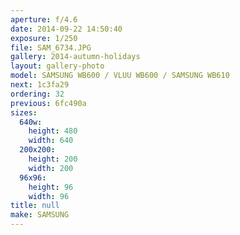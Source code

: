 ```yaml
---
aperture: f/4.6
date: 2014-09-22 14:50:40
exposure: 1/250
file: SAM_6734.JPG
gallery: 2014-autumn-holidays
layout: gallery-photo
model: SAMSUNG WB600 / VLUU WB600 / SAMSUNG WB610
next: 1c3fa29
ordering: 32
previous: 6fc490a
sizes:
  640w:
    height: 480
    width: 640
  200x200:
    height: 200
    width: 200
  96x96:
    height: 96
    width: 96
title: null
make: SAMSUNG
---
```

